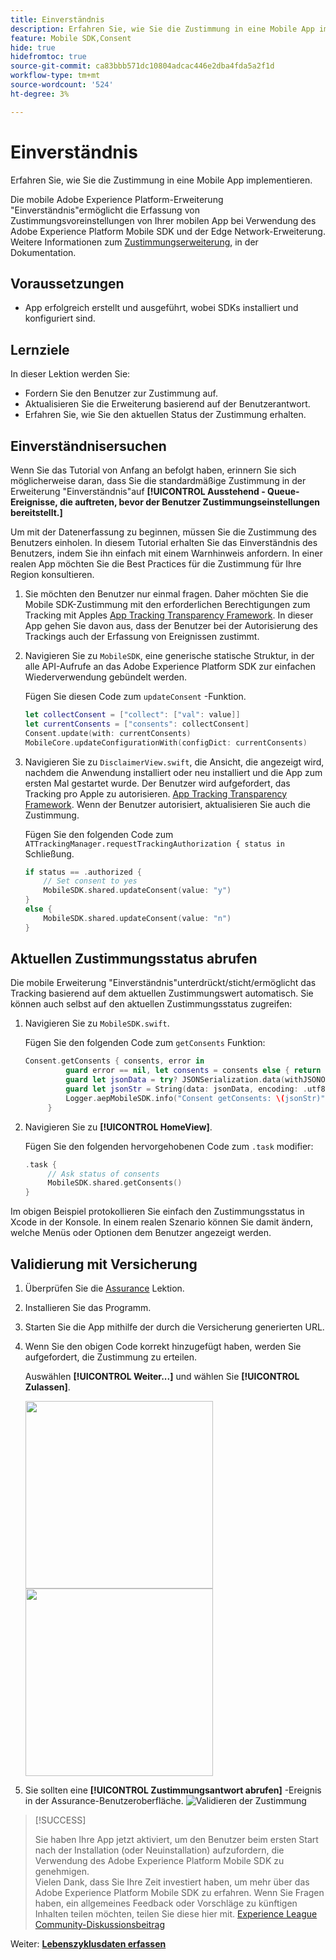 ```yaml
---
title: Einverständnis
description: Erfahren Sie, wie Sie die Zustimmung in eine Mobile App implementieren.
feature: Mobile SDK,Consent
hide: true
hidefromtoc: true
source-git-commit: ca83bbb571dc10804adcac446e2dba4fda5a2f1d
workflow-type: tm+mt
source-wordcount: '524'
ht-degree: 3%

---
```


# Einverständnis

Erfahren Sie, wie Sie die Zustimmung in eine Mobile App implementieren.

Die mobile Adobe Experience Platform-Erweiterung &quot;Einverständnis&quot;ermöglicht die Erfassung von Zustimmungsvoreinstellungen von Ihrer mobilen App bei Verwendung des Adobe Experience Platform Mobile SDK und der Edge Network-Erweiterung. Weitere Informationen zum [Zustimmungserweiterung](https://developer.adobe.com/client-sdks/documentation/consent-for-edge-network/), in der Dokumentation.

## Voraussetzungen

* App erfolgreich erstellt und ausgeführt, wobei SDKs installiert und konfiguriert sind.

## Lernziele

In dieser Lektion werden Sie:

* Fordern Sie den Benutzer zur Zustimmung auf.
* Aktualisieren Sie die Erweiterung basierend auf der Benutzerantwort.
* Erfahren Sie, wie Sie den aktuellen Status der Zustimmung erhalten.

## Einverständnisersuchen

Wenn Sie das Tutorial von Anfang an befolgt haben, erinnern Sie sich möglicherweise daran, dass Sie die standardmäßige Zustimmung in der Erweiterung &quot;Einverständnis&quot;auf **[!UICONTROL Ausstehend - Queue-Ereignisse, die auftreten, bevor der Benutzer Zustimmungseinstellungen bereitstellt.]**

Um mit der Datenerfassung zu beginnen, müssen Sie die Zustimmung des Benutzers einholen. In diesem Tutorial erhalten Sie das Einverständnis des Benutzers, indem Sie ihn einfach mit einem Warnhinweis anfordern. In einer realen App möchten Sie die Best Practices für die Zustimmung für Ihre Region konsultieren.

1. Sie möchten den Benutzer nur einmal fragen. Daher möchten Sie die Mobile SDK-Zustimmung mit den erforderlichen Berechtigungen zum Tracking mit Apples [App Tracking Transparency Framework](https://developer.apple.com/documentation/apptrackingtransparency). In dieser App gehen Sie davon aus, dass der Benutzer bei der Autorisierung des Trackings auch der Erfassung von Ereignissen zustimmt.

1. Navigieren Sie zu `MobileSDK`, eine generische statische Struktur, in der alle API-Aufrufe an das Adobe Experience Platform SDK zur einfachen Wiederverwendung gebündelt werden.

   Fügen Sie diesen Code zum `updateConsent` -Funktion.

   ```swift
   let collectConsent = ["collect": ["val": value]]
   let currentConsents = ["consents": collectConsent]
   Consent.update(with: currentConsents)
   MobileCore.updateConfigurationWith(configDict: currentConsents)
   ```

1. Navigieren Sie zu `DisclaimerView.swift`, die Ansicht, die angezeigt wird, nachdem die Anwendung installiert oder neu installiert und die App zum ersten Mal gestartet wurde. Der Benutzer wird aufgefordert, das Tracking pro Apple zu autorisieren. [App Tracking Transparency Framework](https://developer.apple.com/documentation/apptrackingtransparency). Wenn der Benutzer autorisiert, aktualisieren Sie auch die Zustimmung.

   Fügen Sie den folgenden Code zum `ATTrackingManager.requestTrackingAuthorization { status in` Schließung.

   ```swift {highlight="3,6"}
   if status == .authorized {
       // Set consent to yes
       MobileSDK.shared.updateConsent(value: "y")
   }
   else {
       MobileSDK.shared.updateConsent(value: "n")
   }
   ```

## Aktuellen Zustimmungsstatus abrufen

Die mobile Erweiterung &quot;Einverständnis&quot;unterdrückt/sticht/ermöglicht das Tracking basierend auf dem aktuellen Zustimmungswert automatisch. Sie können auch selbst auf den aktuellen Zustimmungsstatus zugreifen:

1. Navigieren Sie zu `MobileSDK.swift`.

   Fügen Sie den folgenden Code zum `getConsents` Funktion:

   ```swift
   Consent.getConsents { consents, error in
            guard error == nil, let consents = consents else { return }
            guard let jsonData = try? JSONSerialization.data(withJSONObject: consents, options: .prettyPrinted) else { return }
            guard let jsonStr = String(data: jsonData, encoding: .utf8) else { return }
            Logger.aepMobileSDK.info("Consent getConsents: \(jsonStr)")
        }
   ```

2. Navigieren Sie zu **[!UICONTROL HomeView]**.

   Fügen Sie den folgenden hervorgehobenen Code zum `.task` modifier:

   ```swift {highlight="3"}
   .task {
        // Ask status of consents
        MobileSDK.shared.getConsents()   
   }
   ```

Im obigen Beispiel protokollieren Sie einfach den Zustimmungsstatus in Xcode in der Konsole. In einem realen Szenario können Sie damit ändern, welche Menüs oder Optionen dem Benutzer angezeigt werden.

## Validierung mit Versicherung

1. Überprüfen Sie die [Assurance](assurance.md) Lektion.
1. Installieren Sie das Programm.
1. Starten Sie die App mithilfe der durch die Versicherung generierten URL.
1. Wenn Sie den obigen Code korrekt hinzugefügt haben, werden Sie aufgefordert, die Zustimmung zu erteilen.

   Auswählen **[!UICONTROL Weiter...]** und wählen Sie **[!UICONTROL Zulassen]**.

   <img src="./assets/consent-update-1.png" width="300" /> 
   <img src="./assets/consent-update-2.png" width="300" />

1. Sie sollten eine **[!UICONTROL Zustimmungsantwort abrufen]** -Ereignis in der Assurance-Benutzeroberfläche.
   ![Validieren der Zustimmung](assets/consent-update.png)



>[!SUCCESS]
>
>Sie haben Ihre App jetzt aktiviert, um den Benutzer beim ersten Start nach der Installation (oder Neuinstallation) aufzufordern, die Verwendung des Adobe Experience Platform Mobile SDK zu genehmigen.<br/>Vielen Dank, dass Sie Ihre Zeit investiert haben, um mehr über das Adobe Experience Platform Mobile SDK zu erfahren. Wenn Sie Fragen haben, ein allgemeines Feedback oder Vorschläge zu künftigen Inhalten teilen möchten, teilen Sie diese hier mit. [Experience League Community-Diskussionsbeitrag](https://experienceleaguecommunities.adobe.com/t5/adobe-experience-platform-launch/tutorial-discussion-implement-adobe-experience-cloud-in-mobile/td-p/443796)

Weiter: **[Lebenszyklusdaten erfassen](lifecycle-data.md)**
